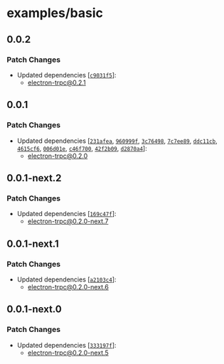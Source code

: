 # examples/basic

## 0.0.2

### Patch Changes

- Updated dependencies [[`c9031f5`](https://github.com/jsonnull/electron-trpc/commit/c9031f5b521095d3c648fc905b642471e875d86f)]:
  - electron-trpc@0.2.1

## 0.0.1

### Patch Changes

- Updated dependencies [[`231afea`](https://github.com/jsonnull/electron-trpc/commit/231afea9f21f0d4ba7f12c37fd781f22ca5d4141), [`960999f`](https://github.com/jsonnull/electron-trpc/commit/960999f5c2fec8b70152cfdf6cadc737c60edd48), [`3c76498`](https://github.com/jsonnull/electron-trpc/commit/3c76498c152e92fe1b084d3e7a5170d8f2c1dee3), [`7c7ee89`](https://github.com/jsonnull/electron-trpc/commit/7c7ee89b45c6c27527e26b0a6100fc0cb41d8ba6), [`ddc11cb`](https://github.com/jsonnull/electron-trpc/commit/ddc11cb1f1502568a028476acdefdb8d95d9562c), [`4615cf6`](https://github.com/jsonnull/electron-trpc/commit/4615cf63c382a0ea21781efb5093a531cc6378e6), [`006d01e`](https://github.com/jsonnull/electron-trpc/commit/006d01e73a995f756be622769192444bba3b4a87), [`c46f700`](https://github.com/jsonnull/electron-trpc/commit/c46f700b6171835a5b00d6d2c44061acdcd49874), [`42f2b09`](https://github.com/jsonnull/electron-trpc/commit/42f2b09efbaf322af42df176b74f72b972724f99), [`d2870a4`](https://github.com/jsonnull/electron-trpc/commit/d2870a4ef4429053c6a0d3e44bb204d0177adda9)]:
  - electron-trpc@0.2.0

## 0.0.1-next.2

### Patch Changes

- Updated dependencies [[`169c47f`](https://github.com/jsonnull/electron-trpc/commit/169c47f325de8899784187af06140c29758b0c0a)]:
  - electron-trpc@0.2.0-next.7

## 0.0.1-next.1

### Patch Changes

- Updated dependencies [[`a2103c4`](https://github.com/jsonnull/electron-trpc/commit/a2103c4e9789741aa98aa057fcebf78e4f339d9b)]:
  - electron-trpc@0.2.0-next.6

## 0.0.1-next.0

### Patch Changes

- Updated dependencies [[`333197f`](https://github.com/jsonnull/electron-trpc/commit/333197fb3e567aa37f350af992d123f8f8ed6796)]:
  - electron-trpc@0.2.0-next.5

